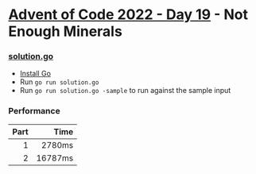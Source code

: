 # [Advent of Code 2022 - Day 19](https://adventofcode.com/2022/day/19) - Not Enough Minerals

### [solution.go](./solution.go)
- [Install Go](https://go.dev/doc/install)
- Run `go run solution.go`
- Run `go run solution.go -sample` to run against the sample input

### Performance

| Part |    Time |
| ---: | ------: |
|    1 |  2780ms |
|    2 | 16787ms |
